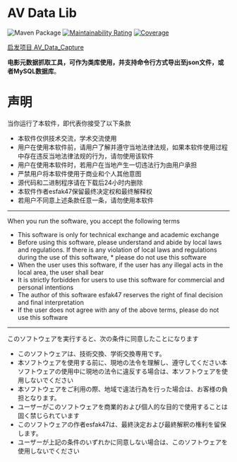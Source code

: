 # AV Data Lib

![Maven Package](https://github.com/weloveloli/AV_cli/workflows/Maven%20Package/badge.svg)
[![Maintainability Rating](https://sonarcloud.io/api/project_badges/measure?project=weloveloli_AV_cli&metric=sqale_rating)](https://sonarcloud.io/dashboard?id=weloveloli_AV_cli)
[![Coverage](https://sonarcloud.io/api/project_badges/measure?project=weloveloli_AV_cli&metric=coverage)](https://sonarcloud.io/dashboard?id=weloveloli_AV_cli)

[启发项目 AV_Data_Capture](https://github.com/yoshiko2/AV_Data_Capture)

**电影元数据抓取工具，可作为类库使用，并支持命令行方式导出至json文件，或者MySQL数据库**。  

#  声明
当你运行了本软件，即代表你接受了以下条款

* 本软件仅供技术交流，学术交流使用
* 用户在使用本软件前，请用户了解并遵守当地法律法规，如果本软件使用过程中存在违反当地法律法规的行为，请勿使用该软件
* 用户在使用本软件时，若用户在当地产生一切违法行为由用户承担
* 严禁用户将本软件使用于商业和个人其他意图
* 源代码和二进制程序请在下载后24小时内删除
* 本软件作者esfak47保留最终决定权和最终解释权
* 若用户不同意上述条款任意一条，请勿使用本软件
---
When you run the software, you accept the following terms

* This software is only for technical exchange and academic exchange
* Before using this software, please understand and abide by local laws and regulations. If there is any violation of local laws and regulations during the use of this software, * please do not use this software
* When the user uses this software, if the user has any illegal acts in the local area, the user shall bear
* It is strictly forbidden for users to use this software for commercial and personal intentions
* The author of this software esfak47 reserves the right of final decision and final interpretation
* If the user does not agree with any of the above terms, please do not use this software
---
このソフトウェアを実行すると、次の条件に同意したことになります

* このソフトウェアは、技術交換、学術交換専用です。
* 本ソフトウェアを使用する前に、現地の法令を理解し、遵守してください本ソフトウェアの使用中に現地の法令に違反する場合は、本ソフトウェアを使用しないでください
* 本ソフトウェアをご利用の際、地域で違法行為を行った場合は、お客様の負担となります。
* ユーザーがこのソフトウェアを商業的および個人的な目的で使用することは固く禁じられています
* このソフトウェアの作者esfak47は、最終決定および最終解釈の権利を留保します。
* ユーザーが上記の条件のいずれかに同意しない場合は、このソフトウェアを使用しないでください
